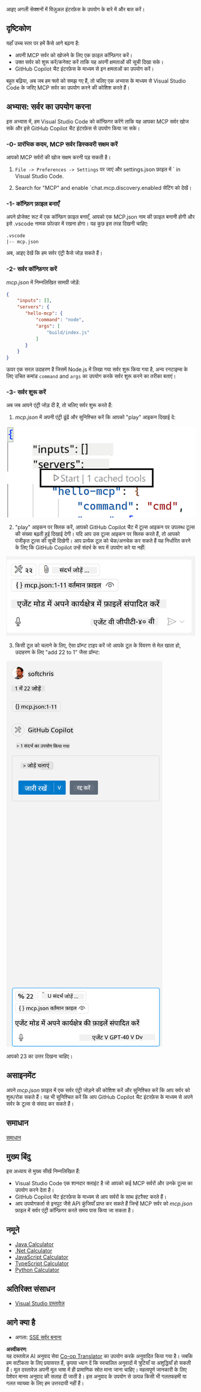 <!--
CO_OP_TRANSLATOR_METADATA:
{
  "original_hash": "0eb9557780cd0a2551cdb8a16c886b51",
  "translation_date": "2025-06-17T15:29:29+00:00",
  "source_file": "03-GettingStarted/04-vscode/README.md",
  "language_code": "hi"
}
-->
आइए अगली सेक्शनों में विज़ुअल इंटरफ़ेस के उपयोग के बारे में और बात करें।

## दृष्टिकोण

यहाँ उच्च स्तर पर हमें कैसे आगे बढ़ना है:

- अपनी MCP सर्वर को खोजने के लिए एक फ़ाइल कॉन्फ़िगर करें।
- उक्त सर्वर को शुरू करें/कनेक्ट करें ताकि यह अपनी क्षमताओं की सूची दिखा सके।
- GitHub Copilot चैट इंटरफ़ेस के माध्यम से इन क्षमताओं का उपयोग करें।

बहुत बढ़िया, अब जब हम फ्लो को समझ गए हैं, तो चलिए एक अभ्यास के माध्यम से Visual Studio Code के जरिए MCP सर्वर का उपयोग करने की कोशिश करते हैं।

## अभ्यास: सर्वर का उपयोग करना

इस अभ्यास में, हम Visual Studio Code को कॉन्फ़िगर करेंगे ताकि यह आपका MCP सर्वर खोज सके और इसे GitHub Copilot चैट इंटरफ़ेस से उपयोग किया जा सके।

### -0- प्रारंभिक कदम, MCP सर्वर डिस्कवरी सक्षम करें

आपको MCP सर्वरों की खोज सक्षम करनी पड़ सकती है।

1. `File -> Preferences -> Settings` पर जाएं और settings.json फ़ाइल में ` in Visual Studio Code.

1. Search for "MCP" and enable `chat.mcp.discovery.enabled सेटिंग को देखें।

### -1- कॉन्फ़िग फ़ाइल बनाएँ

अपने प्रोजेक्ट रूट में एक कॉन्फ़िग फ़ाइल बनाएँ, आपको एक MCP.json नाम की फ़ाइल बनानी होगी और इसे .vscode नामक फ़ोल्डर में रखना होगा। यह कुछ इस तरह दिखनी चाहिए:

```text
.vscode
|-- mcp.json
```

अब, आइए देखें कि हम सर्वर एंट्री कैसे जोड़ सकते हैं।

### -2- सर्वर कॉन्फ़िगर करें

*mcp.json* में निम्नलिखित सामग्री जोड़ें:

```json
{
    "inputs": [],
    "servers": {
       "hello-mcp": {
           "command": "node",
           "args": [
               "build/index.js"
           ]
       }
    }
}
```

ऊपर एक सरल उदाहरण है जिसमें Node.js में लिखा गया सर्वर शुरू किया गया है, अन्य रनटाइम्स के लिए उचित कमांड `command` and `args` का उपयोग करके सर्वर शुरू करने का तरीका बताएं।

### -3- सर्वर शुरू करें

अब जब आपने एंट्री जोड़ दी है, तो चलिए सर्वर शुरू करते हैं:

1. *mcp.json* में अपनी एंट्री ढूंढें और सुनिश्चित करें कि आपको "play" आइकन दिखाई दे:

  ![Visual Studio Code में सर्वर शुरू करना](../../../../translated_images/vscode-start-server.8e3c986612e3555de47e5b1e37b2f3020457eeb6a206568570fd74a17e3796ad.hi.png)  

2. "play" आइकन पर क्लिक करें, आपको GitHub Copilot चैट में टूल्स आइकन पर उपलब्ध टूल्स की संख्या बढ़ती हुई दिखाई देगी। यदि आप उस टूल्स आइकन पर क्लिक करते हैं, तो आपको पंजीकृत टूल्स की सूची दिखेगी। आप प्रत्येक टूल को चेक/अनचेक कर सकते हैं यह निर्धारित करने के लिए कि GitHub Copilot उन्हें संदर्भ के रूप में उपयोग करे या नहीं:

  ![Visual Studio Code में टूल्स](../../../../translated_images/vscode-tool.0b3bbea2fb7d8c26ddf573cad15ef654e55302a323267d8ee6bd742fe7df7fed.hi.png)

3. किसी टूल को चलाने के लिए, ऐसा प्रॉम्प्ट टाइप करें जो आपके टूल के विवरण से मेल खाता हो, उदाहरण के लिए "add 22 to 1" जैसा प्रॉम्प्ट:

  ![GitHub Copilot से टूल चलाना](../../../../translated_images/vscode-agent.d5a0e0b897331060518fe3f13907677ef52b879db98c64d68a38338608f3751e.hi.png)

  आपको 23 का उत्तर दिखना चाहिए।

## असाइनमेंट

अपने *mcp.json* फ़ाइल में एक सर्वर एंट्री जोड़ने की कोशिश करें और सुनिश्चित करें कि आप सर्वर को शुरू/रोक सकते हैं। यह भी सुनिश्चित करें कि आप GitHub Copilot चैट इंटरफ़ेस के माध्यम से अपने सर्वर के टूल्स से संवाद कर सकते हैं।

## समाधान

[समाधान](./solution/README.md)

## मुख्य बिंदु

इस अध्याय से मुख्य सीखें निम्नलिखित हैं:

- Visual Studio Code एक शानदार क्लाइंट है जो आपको कई MCP सर्वरों और उनके टूल्स का उपयोग करने देता है।
- GitHub Copilot चैट इंटरफ़ेस के माध्यम से आप सर्वरों के साथ इंटरैक्ट करते हैं।
- आप उपयोगकर्ता से इनपुट जैसे API कुंजियाँ प्राप्त कर सकते हैं जिन्हें MCP सर्वर को *mcp.json* फ़ाइल में सर्वर एंट्री कॉन्फ़िगर करते समय पास किया जा सकता है।

## नमूने

- [Java Calculator](../samples/java/calculator/README.md)
- [.Net Calculator](../../../../03-GettingStarted/samples/csharp)
- [JavaScript Calculator](../samples/javascript/README.md)
- [TypeScript Calculator](../samples/typescript/README.md)
- [Python Calculator](../../../../03-GettingStarted/samples/python)

## अतिरिक्त संसाधन

- [Visual Studio दस्तावेज़](https://code.visualstudio.com/docs/copilot/chat/mcp-servers)

## आगे क्या है

- अगला: [SSE सर्वर बनाना](/03-GettingStarted/05-sse-server/README.md)

**अस्वीकरण**:  
यह दस्तावेज़ AI अनुवाद सेवा [Co-op Translator](https://github.com/Azure/co-op-translator) का उपयोग करके अनुवादित किया गया है। जबकि हम सटीकता के लिए प्रयासरत हैं, कृपया ध्यान दें कि स्वचालित अनुवादों में त्रुटियाँ या अशुद्धियाँ हो सकती हैं। मूल दस्तावेज़ अपनी मूल भाषा में ही प्रामाणिक स्रोत माना जाना चाहिए। महत्वपूर्ण जानकारी के लिए पेशेवर मानव अनुवाद की सलाह दी जाती है। इस अनुवाद के उपयोग से उत्पन्न किसी भी गलतफहमी या गलत व्याख्या के लिए हम उत्तरदायी नहीं हैं।
